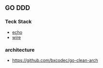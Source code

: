 ## GO DDD 


### Teck Stack

- [echo](https://echo.labstack.com/)
- [wire](https://github.com/google/wire)

### architecture 

- https://github.com/bxcodec/go-clean-arch

